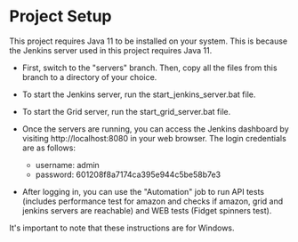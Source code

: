 # **Project Setup**
This project requires Java 11 to be installed on your system. This is because the Jenkins server used in this project requires Java 11.

- First, switch to the "servers" branch. Then, copy all the files from this branch to a directory of your choice.

- To start the Jenkins server, run the start_jenkins_server.bat file.

- To start the Grid server, run the start_grid_server.bat file.

- Once the servers are running, you can access the Jenkins dashboard by visiting http://localhost:8080 in your web browser. The login credentials are as follows:

     - username: admin
     -  password: 601208f8a7174ca395e944c5be58b7e3
- After logging in, you can use the "Automation" job to run API tests (includes performance test for amazon and checks if amazon, grid and jenkins servers are reachable) and WEB tests (Fidget spinners test).

It's important to note that these instructions are for Windows.
